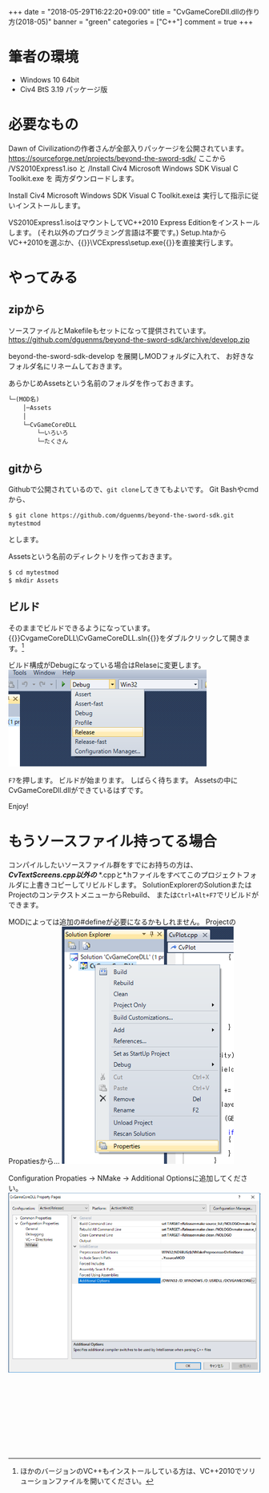 +++
date = "2018-05-29T16:22:20+09:00"
title = "CvGameCoreDll.dllの作り方(2018-05)"
banner = "green"
categories = ["C++"]
comment = true
+++

# 筆者の環境
- Windows 10 64bit
- Civ4 BtS 3.19 パッケージ版

# 必要なもの

Dawn of Civilizationの作者さんが全部入りパッケージを公開されています。
<https://sourceforge.net/projects/beyond-the-sword-sdk/>
ここから
/VS2010Express1.iso と
/Install Civ4 Microsoft Windows SDK Visual C Toolkit.exe を
両方ダウンロードします。

Install Civ4 Microsoft Windows SDK Visual C Toolkit.exeは
実行して指示に従いインストールします。

VS2010Express1.isoはマウントしてVC++2010 Express Editionをインストールします。
(それ以外のプログラミング言語は不要です。)
Setup.htaからVC++2010を選ぶか、{{<inpath>}}\VCExpress\setup.exe{{</inpath>}}を直接実行します。

# やってみる

<!--more-->

## zipから
ソースファイルとMakefileもセットになって提供されています。
<https://github.com/dguenms/beyond-the-sword-sdk/archive/develop.zip>

beyond-the-sword-sdk-develop を展開しMODフォルダに入れて、
お好きなフォルダ名にリネームしておきます。

あらかじめAssetsという名前のフォルダを作っておきます。
``` txt
└─(MOD名)
    │─Assets
    │
    └─CvGameCoreDLL
        └─いろいろ
        └─たくさん
```

## gitから
Githubで公開されているので、`git clone`してきてもよいです。
Git Bashやcmdから、
``` shell
$ git clone https://github.com/dguenms/beyond-the-sword-sdk.git mytestmod
```
とします。

Assetsという名前のディレクトリを作っておきます。
``` shell
$ cd mytestmod
$ mkdir Assets
```

## ビルド
そのままでビルドできるようになっています。
{{<inpath>}}CvgameCoreDLL\CvGameCoreDLL.sln{{</inpath>}}をダブルクリックして開きます。[^othervc]

[^othervc]: ほかのバージョンのVC++もインストールしている方は、VC++2010でソリューションファイルを開いてください。

ビルド構成がDebugになっている場合はRelaseに変更します。
![](/img/vcproject_release.png)

`F7`を押します。
ビルドが始まります。
しばらく待ちます。
Assetsの中にCvGameCoreDll.dllができているはずです。

Enjoy!


# もうソースファイル持ってる場合
コンパイルしたいソースファイル群をすでにお持ちの方は、
***CvTextScreens.cpp以外の*** \*.cppと\*.hファイルをすべてこのプロジェクトフォルダに上書きコピーしてリビルドします。
SolutionExplorerのSolutionまたはProjectのコンテクストメニューからRebuild、
または`Ctrl+Alt+F7`でリビルドができます。

MODによっては追加の#defineが必要になるかもしれません。
ProjectのPropatiesから...
![](/img/vcproject_propaties.png)

Configuration Propaties -> NMake -> Additional Optionsに追加してください。
![](/img/vcproject_preprocessor_define.png)

<div style="padding:5em"></div>
